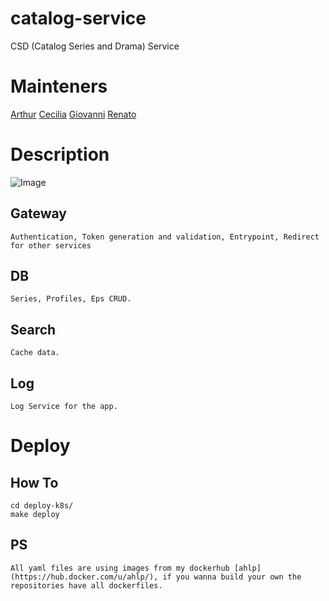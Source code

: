 # catalog-service
  CSD (Catalog Series and Drama) Service

# Mainteners
[Arthur](https://github.com/ahlp)
[Cecilia](https://github.com/hnka)
[Giovanni](https://github.com/gaabs)
[Renato](https://github.com/renatodms)

# Description
  ![Image](https://github.com/ahlp/catalog-service/blob/master/csd-base-description.jpg)
## Gateway
    Authentication, Token generation and validation, Entrypoint, Redirect for other services
## DB
    Series, Profiles, Eps CRUD.
## Search
    Cache data.
## Log
    Log Service for the app.

# Deploy

## How To
    cd deploy-k8s/
    make deploy

## PS
    All yaml files are using images from my dockerhub [ahlp](https://hub.docker.com/u/ahlp/), if you wanna build your own the repositories have all dockerfiles.
